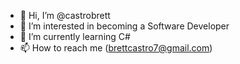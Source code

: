 - 👋 Hi, I’m @castrobrett
- 👀 I’m interested in becoming a Software Developer
- 🌱 I’m currently learning C#
- 📫 How to reach me (brettcastro7@gmail.com)

<!---
castrobrett/castrobrett is a ✨ special ✨ repository because its `README.md` (this file) appears on your GitHub profile.
You can click the Preview link to take a look at your changes.
--->
